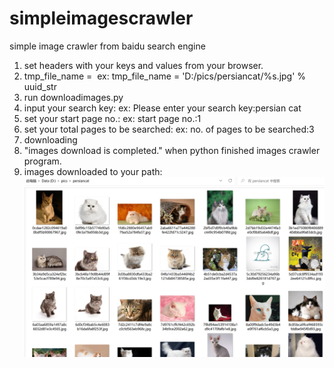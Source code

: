 # simpleimagescrawler
simple image crawler from baidu search engine
1. set headers with your keys and values from your browser.
2. tmp_file_name = <image path to be saved> ex: tmp_file_name = 'D:/pics/persiancat/%s.jpg' % uuid_str
3. run downloadimages.py
4. input your search key: ex: Please enter your search key:persian cat
5. set your start page no.: ex: start page no.:1
6. set your total pages to be searched: ex: no. of pages to be searched:3
7. downloading
8. "images download is completed." when python finished images crawler program.
9. images downloaded to your path:
![img.png](img.png)